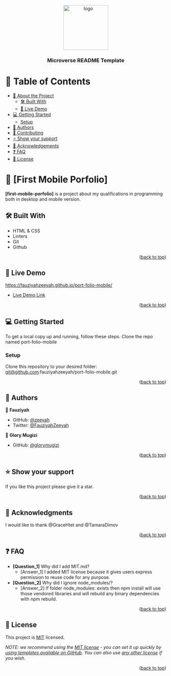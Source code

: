 <a name="readme-top"></a>

<div align="center">
  <img src="murple_logo.png" alt="logo" width="140"  height="auto" />
  <br/>

  <h3><b>Microverse README Template</b></h3>

</div>

# 📗 Table of Contents

- [📖 About the Project](#about-project)
  - [🛠 Built With](#built-with)
  - [🚀 Live Demo](#live-demo)
- [💻 Getting Started](#getting-started)
  - [Setup](#setup)
- [👥 Authors](#authors)
- [🤝 Contributing](#contributing)
- [⭐️ Show your support](#support)
- [🙏 Acknowledgements](#acknowledgements)
- [❓ FAQ](#faq)
- [📝 License](#license)

# 📖 [First Mobile Porfolio] <a name="about-project"></a>

**[first-mobile-porfolio]** is a project about my qualifications in programming both in desktop and mobile version.

## 🛠 Built With <a name="built-with"></a>
   - HTML & CSS
   - Linters
   - Git
   - Github

<p align="right">(<a href="#readme-top">back to top</a>)</p>

## 🚀 Live Demo <a name="live-demo"></a>

 https://fauziyahzeeyah.github.io/port-folio-mobile/

- [Live Demo Link](https://fauziyahzeeyah.github.io/port-folio-mobile/)

<p align="right">(<a href="#readme-top">back to top</a>)</p>

## 💻 Getting Started <a name="getting-started"></a>

To get a local copy up and running, follow these steps.
 Clone the repo named port-folio-mobile

### Setup

Clone this repository to your desired folder:
 git@github.com:fauziyahzeeyah/port-folio-mobile.git


<p align="right">(<a href="#readme-top">back to top</a>)</p>


## 👥 Authors <a name="authors"></a>

👤 **Fauziyah**

- GitHub: [@zeeyah](https://github.com/fauziyahzeeyah)
- Twitter: [@FauziyahZeeyah](https://twitter.com/FauziyahZeeyah?t=5x4tHwdJG62bloZ3QehDcw&s=08)

👤 **Glory Mugizi**

- GitHub: [@glorymugizi](https://github.com/glorymugizi)

<p align="right">(<a href="#readme-top">back to top</a>)</p>


## ⭐️ Show your support <a name="support"></a>

If you like this project please give it a star.

<p align="right">(<a href="#readme-top">back to top</a>)</p>


## 🙏 Acknowledgments <a name="acknowledgements"></a>

I would like to thank @GraceHtet and @TamaraDimov

<p align="right">(<a href="#readme-top">back to top</a>)</p>

## ❓ FAQ <a name="faq"></a>

- **[Question_1]**
 Why did I add MIT.md?
  - [Answer_1]
   I added MIT license because it gives users express permission to reuse code for any purpose.
- **[Question_2]**
 Why did I ignore node_modules/?
  - [Answer_2]
    If folder node_modules: exists then npm install will use those vendored libraries and will rebuild any binary dependencies with npm rebuild.

<p align="right">(<a href="#readme-top">back to top</a>)</p>

<!-- LICENSE -->

## 📝 License <a name="license"></a>

This project is [MIT](./LICENSE) licensed.

_NOTE: we recommend using the [MIT license](https://choosealicense.com/licenses/mit/) - you can set it up quickly by [using templates available on GitHub](https://docs.github.com/en/communities/setting-up-your-project-for-healthy-contributions/adding-a-license-to-a-repository). You can also use [any other license](https://choosealicense.com/licenses/) if you wish._

<p align="right">(<a href="#readme-top">back to top</a>)</p>
